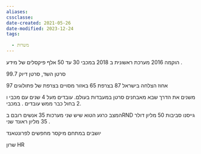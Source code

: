 ```yaml
---
aliases: 
cssclasse: 
date-created: 2021-05-26
date-modified: 2023-12-24
tags:
  
  - משרות
---
```


הוקמה 2016 מערכת ראשונית ב 2018 במכבי
30 עד 50 אלף פיקסלים של מידע .

סרטן השד, סרטן
דיוק 99.7

97 אחוז הצלחה בישראל
87 בצרפת
65 באזור מסויים בצרפת של פתולוגים

משנים את הדרך שבא מאבחנים סרטן במעבדות בעולם.
עובדים מעל 4 שנים עם מכבי ו 2 בחול
כבר ממש עובדים . במכבי.

המצב כרגע הטוא שיש שני מערכות
35 אנשים רובם בRND
גייסנו סביבות 50 מליון דולר
35 מליון ראונד שני .

יושבים במתחם מיקסר
מחפשים לפרונטאנד

שרון HR
